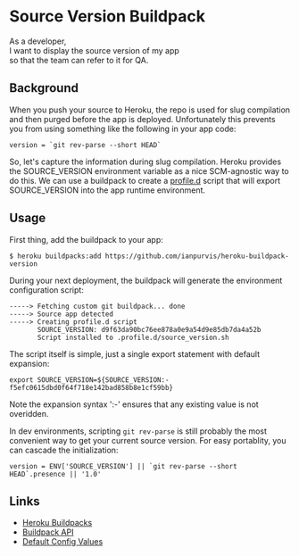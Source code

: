 Source Version Buildpack
==================

As a developer,  
I want to display the source version of my app  
so that the team can refer to it for QA.

## Background

When you push your source to Heroku, the repo is used for slug compilation and then purged before the app is deployed. Unfortunately this prevents you from using something like the following in your app code:

	version = `git rev-parse --short HEAD`

So, let's capture the information during slug compilation. Heroku provides the SOURCE_VERSION environment variable as a nice SCM-agnostic way to do this. We can use a buildpack to create a [profile.d](https://devcenter.heroku.com/articles/profiled) script that will export SOURCE_VERSION into the app runtime environment.

## Usage

First thing, add the buildpack to your app:

	$ heroku buildpacks:add https://github.com/ianpurvis/heroku-buildpack-version

During your next deployment, the buildpack will generate the environment configuration script:

	-----> Fetching custom git buildpack... done
	-----> Source app detected
	-----> Creating profile.d script
	       SOURCE_VERSION: d9f63da90bc76ee878a0e9a54d9e85db7da4a52b
	       Script installed to .profile.d/source_version.sh

The script itself is simple, just a single export statement with default expansion: 

	export SOURCE_VERSION=${SOURCE_VERSION:-f5efc0615dbd0f64f718e142bad858b8e1cf59bb}

Note the expansion syntax ':-' ensures that any existing value is not overidden.

In dev environments, scripting `git rev-parse` is still probably the most convenient way to get your current source version. For easy portablity, you can cascade the initialization:

	version = ENV['SOURCE_VERSION'] || `git rev-parse --short HEAD`.presence || '1.0'

## Links

- [Heroku Buildpacks](http://devcenter.heroku.com/articles/buildpacks)
- [Buildpack API](https://devcenter.heroku.com/articles/buildpack-api)
- [Default Config Values](https://devcenter.heroku.com/articles/buildpack-api#default-config-values)